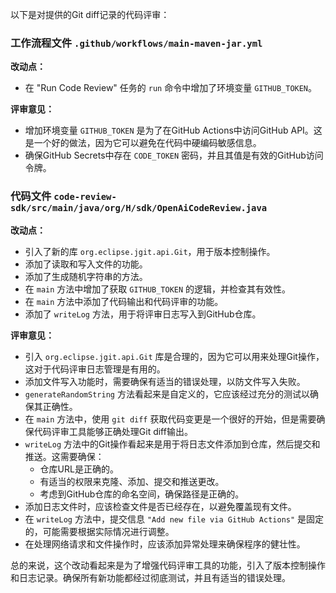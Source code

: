 以下是对提供的Git diff记录的代码评审：

### 工作流程文件 `.github/workflows/main-maven-jar.yml`

**改动点：**
- 在 "Run Code Review" 任务的 `run` 命令中增加了环境变量 `GITHUB_TOKEN`。

**评审意见：**
- 增加环境变量 `GITHUB_TOKEN` 是为了在GitHub Actions中访问GitHub API。这是一个好的做法，因为它可以避免在代码中硬编码敏感信息。
- 确保GitHub Secrets中存在 `CODE_TOKEN` 密码，并且其值是有效的GitHub访问令牌。

### 代码文件 `code-review-sdk/src/main/java/org/H/sdk/OpenAiCodeReview.java`

**改动点：**
- 引入了新的库 `org.eclipse.jgit.api.Git`，用于版本控制操作。
- 添加了读取和写入文件的功能。
- 添加了生成随机字符串的方法。
- 在 `main` 方法中增加了获取 `GITHUB_TOKEN` 的逻辑，并检查其有效性。
- 在 `main` 方法中添加了代码输出和代码评审的功能。
- 添加了 `writeLog` 方法，用于将评审日志写入到GitHub仓库。

**评审意见：**
- 引入 `org.eclipse.jgit.api.Git` 库是合理的，因为它可以用来处理Git操作，这对于代码评审日志管理是有用的。
- 添加文件写入功能时，需要确保有适当的错误处理，以防文件写入失败。
- `generateRandomString` 方法看起来是自定义的，它应该经过充分的测试以确保其正确性。
- 在 `main` 方法中，使用 `git diff` 获取代码变更是一个很好的开始，但是需要确保代码评审工具能够正确处理Git diff输出。
- `writeLog` 方法中的Git操作看起来是用于将日志文件添加到仓库，然后提交和推送。这需要确保：
  - 仓库URL是正确的。
  - 有适当的权限来克隆、添加、提交和推送更改。
  - 考虑到GitHub仓库的命名空间，确保路径是正确的。
- 添加日志文件时，应该检查文件是否已经存在，以避免覆盖现有文件。
- 在 `writeLog` 方法中，提交信息 `"Add new file via GitHub Actions"` 是固定的，可能需要根据实际情况进行调整。
- 在处理网络请求和文件操作时，应该添加异常处理来确保程序的健壮性。

总的来说，这个改动看起来是为了增强代码评审工具的功能，引入了版本控制操作和日志记录。确保所有新功能都经过彻底测试，并且有适当的错误处理。